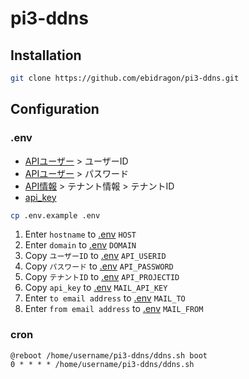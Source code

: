 # pi3-ddns

## Installation
```bash
git clone https://github.com/ebidragon/pi3-ddns.git
```

## Configuration
### .env
- [APIユーザー](https://doc.conoha.jp/api-vps3/cp-create_api_user-v3/) > ユーザーID
- [APIユーザー](https://doc.conoha.jp/api-vps3/cp-create_api_user-v3/) > パスワード
- [API情報](https://doc.conoha.jp/api-vps3/cp-get_api_info-v3/) > テナント情報 > テナントID
- [api_key](https://sendgrid.kke.co.jp/docs/User_Manual_JP/Settings/api_keys.html)
```bash
cp .env.example .env
```
1. Enter `hostname` to [.env](.env) `HOST`
2. Enter `domain` to [.env](.env) `DOMAIN`
3. Copy `ユーザーID` to [.env](.env) `API_USERID`
4. Copy `パスワード` to [.env](.env) `API_PASSWORD`
5. Copy `テナントID` to [.env](.env) `API_PROJECTID`
6. Copy `api_key` to [.env](.env) `MAIL_API_KEY`
7. Enter `to email address` to [.env](.env) `MAIL_TO`
8. Enter `from email address` to [.env](.env) `MAIL_FROM`
### cron
```
@reboot /home/username/pi3-ddns/ddns.sh boot
0 * * * * /home/username/pi3-ddns/ddns.sh
```